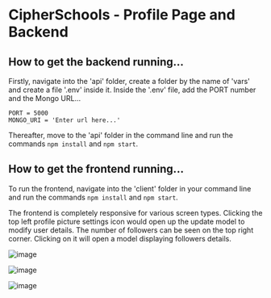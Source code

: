 # CipherSchools - Profile Page and Backend

## How to get the backend running...
Firstly, navigate into the 'api' folder, create a folder by the name of 'vars' and create a file '.env' inside it.
Inside the '.env' file, add the PORT number and the Mongo URL...
```
PORT = 5000
MONGO_URI = 'Enter url here...'
```

Thereafter, move to the 'api' folder in the command line and run the commands `npm install` and `npm start`.

## How to get the frontend running...
To run the frontend, navigate into the 'client' folder in your command line and run the commands `npm install` and `npm start`.

The frontend is completely responsive for various screen types. Clicking the top left profile picture settings icon would open up the update model to modify user details.
The number of followers can be seen on the top right corner. Clicking on it will open a model displaying followers details.

![image](https://user-images.githubusercontent.com/55613637/231810114-10a9e2c4-34cb-45b9-a5f6-c153285c9a68.png)

![image](https://user-images.githubusercontent.com/55613637/231810350-d7245c09-3a9c-498a-ae56-98e87121e3a3.png)

![image](https://user-images.githubusercontent.com/55613637/231810524-ceb0de6d-f086-40c3-b8ed-0cb952c62ef3.png)
